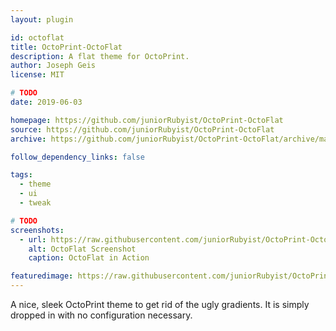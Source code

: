 ```yaml
---
layout: plugin

id: octoflat
title: OctoPrint-OctoFlat
description: A flat theme for OctoPrint.
author: Joseph Geis
license: MIT

# TODO
date: 2019-06-03

homepage: https://github.com/juniorRubyist/OctoPrint-OctoFlat
source: https://github.com/juniorRubyist/OctoPrint-OctoFlat
archive: https://github.com/juniorRubyist/OctoPrint-OctoFlat/archive/master.zip

follow_dependency_links: false

tags:
  - theme
  - ui
  - tweak

# TODO
screenshots:
  - url: https://raw.githubusercontent.com/juniorRubyist/OctoPrint-OctoFlat/master/assets/octoprint_1.png
    alt: OctoFlat Screenshot
    caption: OctoFlat in Action

featuredimage: https://raw.githubusercontent.com/juniorRubyist/OctoPrint-OctoFlat/master/assets/octoprint_1.png
---
```


A nice, sleek OctoPrint theme to get rid of the ugly gradients. It is simply dropped in with no configuration necessary.
